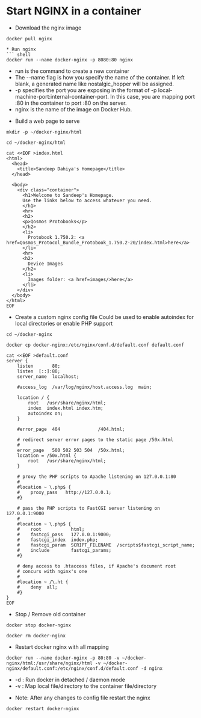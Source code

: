 # Start NGINX in a container

* Download the nginx image
``` shell
docker pull nginx
```
```
* Run nginx
``` shell
docker run --name docker-nginx -p 8080:80 nginx 
```
  - run is the command to create a new container
  - The --name flag is how you specify the name of the container. If left blank, a generated name like nostalgic_hopper will be assigned.
  - -p specifies the port you are exposing in the format of -p local-machine-port:internal-container-port. In this case, you are mapping port :80 in the container to port :80 on the server.
  - nginx is the name of the image on Docker Hub.

* Build a web page to serve 
``` shell
mkdir -p ~/docker-nginx/html

cd ~/docker-nginx/html

cat <<EOF >index.html
<html>
  <head>
    <title>Sandeep Dahiya's Homepage</title>
  </head>

  <body>
    <div class="container">
      <h1>Welcome to Sandeep's Homepage.
      Use the links below to access whatever you need.
      </h1>
      <hr>
      <h2>
      <p>Qosmos Protobooks</p>
      </h2>
      <li>
        Protobook 1.750.2: <a href=Qosmos_Protocol_Bundle_Protobook_1.750.2-20/index.html>here</a>
      </li>
      <hr>
      <h2>
        Device Images
      </h2>
      <li>
        Images folder: <a href=images/>here</a>
      </li>
    </div>
  </body>
</html>
EOF
```

* Create a custom nginx config file
  Could be used to enable autoindex for local directories 
  or enable PHP support
```shell
cd ~/docker-nginx

docker cp docker-nginx:/etc/nginx/conf.d/default.conf default.conf

cat <<EOF >default.conf
server {
    listen       80;
    listen  [::]:80;
    server_name  localhost;

    #access_log  /var/log/nginx/host.access.log  main;

    location / {
        root   /usr/share/nginx/html;
        index  index.html index.htm;
        autoindex on;
    }

    #error_page  404              /404.html;

    # redirect server error pages to the static page /50x.html
    #
    error_page   500 502 503 504  /50x.html;
    location = /50x.html {
        root   /usr/share/nginx/html;
    }

    # proxy the PHP scripts to Apache listening on 127.0.0.1:80
    #
    #location ~ \.php$ {
    #    proxy_pass   http://127.0.0.1;
    #}

    # pass the PHP scripts to FastCGI server listening on 127.0.0.1:9000
    #
    #location ~ \.php$ {
    #    root           html;
    #    fastcgi_pass   127.0.0.1:9000;
    #    fastcgi_index  index.php;
    #    fastcgi_param  SCRIPT_FILENAME  /scripts$fastcgi_script_name;
    #    include        fastcgi_params;
    #}

    # deny access to .htaccess files, if Apache's document root
    # concurs with nginx's one
    #
    #location ~ /\.ht {
    #    deny  all;
    #}
}
EOF
```
* Stop / Remove old container
```shell
docker stop docker-nginx

docker rm docker-nginx
```
* Restart docker nginx with all mapping
``` shell
docker run --name docker-nginx -p 80:80 -v ~/docker-nginx/html:/usr/share/nginx/html -v ~/docker-nginx/default.conf:/etc/nginx/conf.d/default.conf -d nginx
```
  - -d : Run docker in detached / daemon mode
  - -v : Map local file/directory to the container file/directory

* Note: After any changes to config file restart the nginx
``` shell
docker restart docker-nginx
```

```
```
